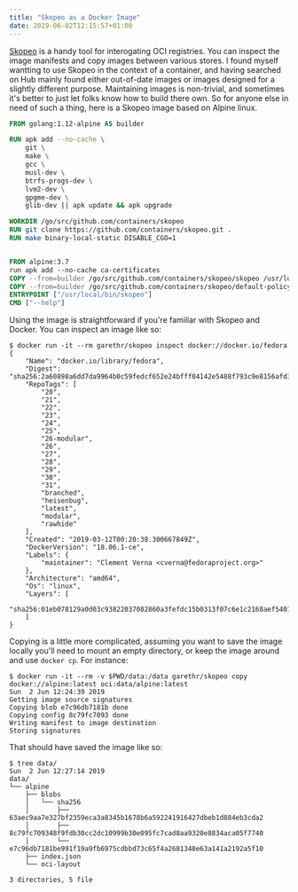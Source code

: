 ```yaml
---
title: "Skopeo as a Docker Image"
date: 2019-06-02T12:15:57+01:00
---
```


[Skopeo](https://github.com/containers/skopeo) is a handy tool for interogating OCI registries. You can inspect the image manifests and copy images between various stores.
I found myself wantting to use Skopeo in the context of a container, and having searched on Hub mainly found either out-of-date images or images designed for a slightly different purpose.
Maintaining images is non-trivial, and sometimes it's better to just let folks know how to build there own. So for anyone else in need of such a thing, here is a Skopeo image based on Alpine linux.

```dockerfile
FROM golang:1.12-alpine AS builder

RUN apk add --no-cache \
    git \
    make \
    gcc \
    musl-dev \
    btrfs-progs-dev \
    lvm2-dev \
    gpgme-dev \
    glib-dev || apk update && apk upgrade

WORKDIR /go/src/github.com/containers/skopeo
RUN git clone https://github.com/containers/skopeo.git .
RUN make binary-local-static DISABLE_CGO=1


FROM alpine:3.7
run apk add --no-cache ca-certificates
COPY --from=builder /go/src/github.com/containers/skopeo/skopeo /usr/local/bin/skopeo
COPY --from=builder /go/src/github.com/containers/skopeo/default-policy.json /etc/containers/policy.json
ENTRYPOINT ["/usr/local/bin/skopeo"]
CMD ["--help"]
```

Using the image is straightforward if you're familiar with Skopeo and Docker. You can inspect an image like so:

```shell
$ docker run -it --rm garethr/skopeo inspect docker://docker.io/fedora
{
    "Name": "docker.io/library/fedora",
    "Digest": "sha256:2a60898a6dd7da9964b0c59fedcf652e24bfff04142e5488f793c9e8156afd33",
    "RepoTags": [
        "20",
        "21",
        "22",
        "23",
        "24",
        "25",
        "26-modular",
        "26",
        "27",
        "28",
        "29",
        "30",
        "31",
        "branched",
        "heisenbug",
        "latest",
        "modular",
        "rawhide"
    ],
    "Created": "2019-03-12T00:20:38.300667849Z",
    "DockerVersion": "18.06.1-ce",
    "Labels": {
        "maintainer": "Clement Verna <cverna@fedoraproject.org>"
    },
    "Architecture": "amd64",
    "Os": "linux",
    "Layers": [
        "sha256:01eb078129a0d03c93822037082860a3fefdc15b0313f07c6e1c2168aef5401b"
    ]
}
```

Copying is a little more complicated, assuming you want to save the image locally you'll need to mount an empty directory, or keep the image around and use `docker cp`. For instance:


```shell
$ docker run -it --rm -v $PWD/data:/data garethr/skopeo copy docker://alpine:latest oci:data/alpine:latest                                                                   Sun  2 Jun 12:24:39 2019
Getting image source signatures
Copying blob e7c96db7181b done
Copying config 8c79fc7093 done
Writing manifest to image destination
Storing signatures
```

That should have saved the image like so:

```shell
$ tree data/                                                                                                                                                                 Sun  2 Jun 12:27:14 2019
data/
└── alpine
    ├── blobs
    │   └── sha256
    │       ├── 63aec9aa7e327bf2359eca3a8345b1678b6a592241916427dbeb1d884eb3cda2
    │       ├── 8c79fc709348f9fdb30cc2dc10999b30e095fc7cad8aa9320e8834aca05f7740
    │       └── e7c96db7181be991f19a9fb6975cdbbd73c65f4a2681348e63a141a2192a5f10
    ├── index.json
    └── oci-layout

3 directories, 5 file
```
